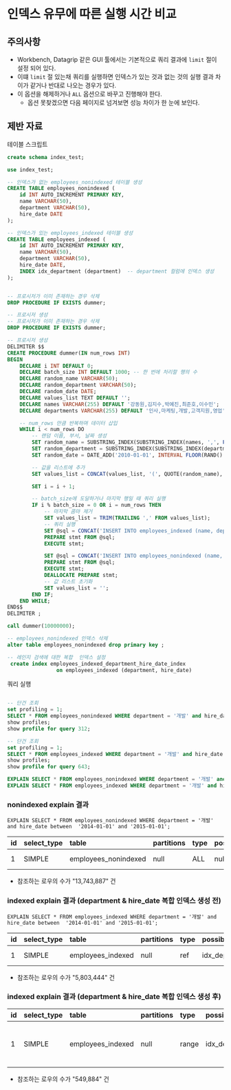 # 인덱스 유무에 따른 실행 시간 비교

## 주의사항
- Workbench, Datagrip 같은 GUI 툴에서는 기본적으로 쿼리 결과에 `limit` 절이 설정 되어 있다.
- 이떄 `limit` 절 있는채 쿼리를 실행하면 인덱스가 있는 것과 없는 것의 실행 결과 차이가 같거나 반대로 나오는 경우가 있다.
- 이 옵션을 해제하거나 `ALL` 옵션으로 바꾸고 진행해야 한다.
  - 옵션 못찾겠으면 다음 페이지로 넘겨보면 성능 차이가 한 눈에 보인다.

## 제반 자료

테이블 스크립트
```sql
create schema index_test;

use index_test;

-- 인덱스가 없는 employees_nonindexed 테이블 생성
CREATE TABLE employees_nonindexed (
    id INT AUTO_INCREMENT PRIMARY KEY,
    name VARCHAR(50),
    department VARCHAR(50),
    hire_date DATE
);

-- 인덱스가 있는 employees_indexed 테이블 생성
CREATE TABLE employees_indexed (
    id INT AUTO_INCREMENT PRIMARY KEY,
    name VARCHAR(50),
    department VARCHAR(50),
    hire_date DATE,
    INDEX idx_department (department)  -- department 컬럼에 인덱스 생성
);


-- 프로시저가 이미 존재하는 경우 삭제
DROP PROCEDURE IF EXISTS dummer;

-- 프로시저 생성
-- 프로시저가 이미 존재하는 경우 삭제
DROP PROCEDURE IF EXISTS dummer;

-- 프로시저 생성
DELIMITER $$
CREATE PROCEDURE dummer(IN num_rows INT)
BEGIN
    DECLARE i INT DEFAULT 0;
    DECLARE batch_size INT DEFAULT 1000; -- 한 번에 처리할 행의 수
    DECLARE random_name VARCHAR(50);
    DECLARE random_department VARCHAR(50);
    DECLARE random_date DATE;
    DECLARE values_list TEXT DEFAULT '';
    DECLARE names VARCHAR(255) DEFAULT '강동원,김지수,박예진,최준호,이수민';
    DECLARE departments VARCHAR(255) DEFAULT '인사,마케팅,개발,고객지원,영업';

    -- num_rows 만큼 반복하며 데이터 삽입
    WHILE i < num_rows DO
        -- 랜덤 이름, 부서, 날짜 생성
        SET random_name = SUBSTRING_INDEX(SUBSTRING_INDEX(names, ',', FLOOR(1 + RAND() * 5)), ',', -1);
        SET random_department = SUBSTRING_INDEX(SUBSTRING_INDEX(departments, ',', FLOOR(1 + RAND() * 5)), ',', -1);
        SET random_date = DATE_ADD('2010-01-01', INTERVAL FLOOR(RAND() * 3653) DAY);

        -- 값을 리스트에 추가
        SET values_list = CONCAT(values_list, '(', QUOTE(random_name), ',', QUOTE(random_department), ',', QUOTE(random_date), '),');

        SET i = i + 1;

        -- batch_size에 도달하거나 마지막 행일 때 쿼리 실행
        IF i % batch_size = 0 OR i = num_rows THEN
            -- 마지막 콤마 제거
            SET values_list = TRIM(TRAILING ',' FROM values_list);
            -- 쿼리 실행
            SET @sql = CONCAT('INSERT INTO employees_indexed (name, department, hire_date) VALUES ', values_list);
            PREPARE stmt FROM @sql;
            EXECUTE stmt;

            SET @sql = CONCAT('INSERT INTO employees_nonindexed (name, department, hire_date) VALUES ', values_list);
            PREPARE stmt FROM @sql;
            EXECUTE stmt;
            DEALLOCATE PREPARE stmt;
            -- 값 리스트 초기화
            SET values_list = '';
        END IF;
    END WHILE;
END$$
DELIMITER ;

call dummer(10000000);

-- employees_nonindexed 인덱스 삭제
alter table employees_nonindexed drop primary key ;

-- 레인지 검색에 대한 복합  인덱스 설정
 create index employees_indexed_department_hire_date_index
                on employees_indexed (department, hire_date)

```

쿼리 실행
```sql

-- 단건 조회
set profiling = 1;
SELECT * FROM employees_nonindexed WHERE department = '개발' and hire_date between  '2014-01-01' and '2014-01-05';
show profiles;
show profile for query 312;

-- 단건 조회
set profiling = 1;
SELECT * FROM employees_indexed WHERE department = '개발' and hire_date between  '2014-01-01' and '2015-01-01';
show profiles;
show profile for query 643;

EXPLAIN SELECT * FROM employees_nonindexed WHERE department = '개발' and hire_date between  '2014-01-01' and '2015-01-01';
EXPLAIN SELECT * FROM employees_indexed WHERE department = '개발' and hire_date between  '2014-01-01' and '2015-01-01';

```


### nonindexed explain 결과
`EXPLAIN SELECT * FROM employees_nonindexed WHERE department = '개발' and hire_date between  '2014-01-01' and '2015-01-01';`

| id | select\_type | table | partitions | type | possible\_keys | key | key\_len | ref | rows | filtered | Extra |
| :--- | :--- | :--- | :--- | :--- | :--- | :--- | :--- | :--- | :--- | :--- | :--- |
| 1 | SIMPLE | employees\_nonindexed | null | ALL | null | null | null | null | 13743887 | 1.11 | Using where |

- 참조하는 로우의 수가 "13,743,887" 건 

### indexed explain 결과 (department & hire_date 복합 인덱스 생성 전)
`EXPLAIN SELECT * FROM employees_indexed WHERE department = '개발' and hire_date between  '2014-01-01' and '2015-01-01';`

| id | select\_type | table | partitions | type | possible\_keys | key | key\_len | ref | rows | filtered | Extra |
| :--- | :--- | :--- | :--- | :--- | :--- | :--- | :--- | :--- | :--- | :--- | :--- |
| 1 | SIMPLE | employees\_indexed | null | ref | idx\_department | idx\_department | 203 | const | 5803444 | 11.11 | Using where |

- 참조하는 로우의 수가 "5,803,444" 건 

### indexed explain 결과 (department & hire_date 복합 인덱스 생성 후)

| id | select\_type | table | partitions | type | possible\_keys | key | key\_len | ref | rows | filtered | Extra |
| :--- | :--- | :--- | :--- | :--- | :--- | :--- | :--- | :--- | :--- | :--- | :--- |
| 1 | SIMPLE | employees\_indexed | null | range | idx\_department,employees\_indexed\_department\_hire\_date\_index | employees\_indexed\_department\_hire\_date\_index | 207 | null | 549884 | 100 | Using index condition; Using MRR |

- 참조하는 로우의 수가 "549,884" 건

